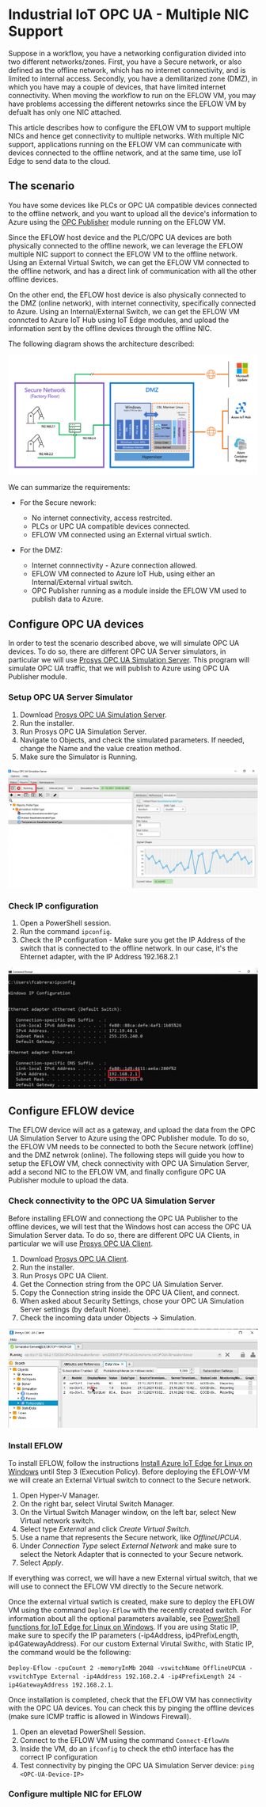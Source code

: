 # Industrial IoT OPC UA - Multiple NIC Support

Suppose in a workflow, you have a networking configuration divided into two different networks/zones. First, you have a Secure network, or also defined as the offline network, which has no internet connectivity, and is limited to internal access. Secondly, you have a demilitarized zone (DMZ), in which you have may a couple of devices, that have limited internet connectivity. When moving the workflow to run on the EFLOW VM, you may have problems accessing the different netowrks since the EFLOW VM by defualt has only one NIC attached. 

This article describes how to configure the EFLOW VM to support multiple NICs and hence get connectivity to multiple networks. With multiple NIC support, applications running on the EFLOW VM can communicate with devices connected to the offline network, and at the same time, use IoT Edge to send data to the cloud.


## The scenario
You have some devices like PLCs or OPC UA compatible devices connected to the offline network, and you want to upload all the device's information to Azure using the [OPC Publisher](https://docs.microsoft.com/en-us/azure/industrial-iot/overview-what-is-opc-publisher) module running on the EFLOW VM.

Since the EFLOW host device and the PLC/OPC UA devices are both physically connected to the offline nework, we can leverage the EFLOW multiple NIC support to connect the EFLOW VM to the offline network. Using an External Virtual Switch, we can get the EFLOW VM connected to the offline network, and has a direct link of communication with all the other offline devices.

On the other end, the EFLOW host device is also physically connected to the DMZ (online network), with internet connectivity, specifically connected to Azure. Using an Internal/External Switch, we can get the EFLOW VM conncted to Azure IoT Hub using IoT Edge modules, and upload the information sent by the offline devices through the offline NIC.

The following diagram shows the architecture described:

![IIoT Multiple NIC Architecture](./../images/iiot-multiplenic.png)

We can summarize the requirements:

- For the Secure nework:
  - No internet connectivity, access restrcited.
  - PLCs or UPC UA compatible devices connected.
  - EFLOW VM connected using an External virtual swtich.

- For the DMZ:
  - Internet connnectivity - Azure connection allowed.
  - EFLOW VM connected to Azure IoT Hub, using either an Internal/External virtual switch.
  - OPC Publisher running as a module inside the EFLOW VM used to publish data to Azure.


## Configure OPC UA devices
In order to test the scenario described above, we will simulate OPC UA devices. To do so, there are different OPC UA Server simulators, in particular we will use [Prosys OPC UA Simulation Server](https://www.prosysopc.com/products/opc-ua-simulation-server/). This program will simulate OPC UA traffic, that we will publish to Azure using OPC UA Publisher module. 

### Setup OPC UA Server Simulator
1. Download [Prosys OPC UA Simulation Server](https://www.prosysopc.com/products/opc-ua-simulation-server/evaluate/).
2. Run the installer.
3. Run Prosys OPC UA Simulation Server.
4. Navigate to Objects, and check the simulated parameters. If needed, change the Name and the value creation method.
5. Make sure the Simulator is Running.

![OPC UA Simlulation Server](./../images/Prosys-OPC-UA-Simulator.png)

### Check IP configuration
1. Open a PowerShell session.
2. Run the command `ipconfig`.
3. Check the IP configuration - Make sure you get the IP Address of the switch that is connected to the offline network. In our case, it's the Ehternet adapter, with the IP Address 192.168.2.1

![OPC UA Device IP](./../images/OPC-UA-IP.png)


## Configure EFLOW device
The EFLOW device will act as a gateway, and upload the data from the OPC UA Simulation Server to Azure using the OPC Publisher module. To do so, the EFLOW VM needs to be connected to both the Secure network (offline) and the DMZ netwrok (online).
The following steps will guide you how to setup the EFLOW VM, check connectivity with OPC UA Simulation Server, add a second NIC to the EFLOW VM, and finally configure OPC UA Publisher module to upload the data.

### Check connectivity to the OPC UA Simulation Server
Before installing EFLOW and connectiong the OPC UA Publisher to the offline devices, we will test that the Windows host can access the OPC UA Simulation Server data. To do so, there are different OPC UA Clients, in particular we will use [Prosys OPC UA Client](https://downloads.prosysopc.com/opc-ua-client-downloads.php). 

1. Download [Prosys OPC UA Client](https://www.prosysopc.com/opcua/apps/JavaClient/dist/3.2.0-328/prosys-opc-ua-client-3.2.0-328.exe).
2. Run the installer.
3. Run Prosys OPC UA Client.
4. Get the Connection string from the OPC UA Simulation Server.
5. Copy the Connection string inside the OPC UA Client, and connect.
6. When asked about Security Settings, chose your OPC UA Simulation Server settings (by default None).
7. Check the incoming data under Objects -> Simulation.

![OPC UA Client](./../images/Prosys-OPC-UA-Client.png)

### Install EFLOW
To install EFLOW, follow the instructions [Install Azure IoT Edge for Linux on Windows](https://docs.microsoft.com/en-us/azure/iot-edge/how-to-provision-single-device-linux-on-windows-symmetric?view=iotedge-2018-06&tabs=powershell) until Step 3 (Execution Policy).
Before deploying the EFLOW-VM we will create an External Virtual switch to connect to the Secure network.

1. Open Hyper-V Manager.
2. On the right bar, select Virutal Switch Manager. 
3. On the Virtual Switch Manager window, on the left bar, select New Virtual network switch.
4. Select type _External_ and click _Create Virtual Switch_.
5. Use a name that represents the Secure network, like _OfflineUPCUA_.
6. Under _Connection Type_ select _External Network_ and make sure to select the Netork Adapter that is connected to your Secure network.
7. Select _Apply_.

If everything was correct, we will have a new External virtual switch, that we will use to connect the EFLOW VM directly to the Secure network. 

Once the external virtual swtich is created, make sure to deploy  the EFLOW VM using the command `Deploy-Eflow` with the recently created switch. For information about all the optional parameters available, see [PowerShell functions for IoT Edge for Linux on Windows](https://docs.microsoft.com/en-us/azure/iot-edge/reference-iot-edge-for-linux-on-windows-functions?view=iotedge-2018-06#deploy-eflow). If you are using Static IP, make sure to specify the IP parameters (-ip4Address, ip4PrefixLength, ip4GatewayAddress). For our custom External Virutal Swithc, with Static IP, the command would be the following: 

`Deploy-Eflow -cpuCount 2 -memoryInMb 2048 -vswitchName OfflineUPCUA -vswitchType External -ip4Address 192.168.2.4 -ip4PrefixLength 24 -ip4GatewayAddress 192.168.2.1`.

Once installation is completed, check that the EFLOW VM has connectivity with the OPC UA devices. You can check this by pinging the offline devices (make sure ICMP traffic is allowed in Windows Firewall).
1. Open an elevetad PowerShell Session.
2. Connect to the EFLOW VM using the command `Connect-EflowVm`
3. Inside the VM, do an `ifconfig` to check the eth0 interface has the correct IP configuration
4. Test connectivity by pinging the OPC UA Simulation Server device: `ping <OPC-UA-Device-IP>`


### Configure multiple NIC for EFLOW

